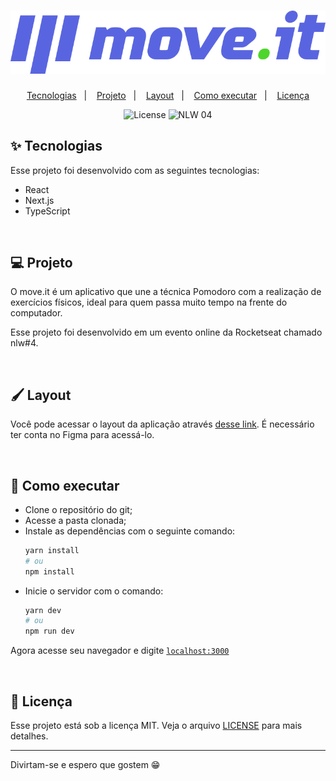 <h1 align="center">
  <img alt="move.it" title="move.it" src=".github/logo.png" />
</h1>

<p align="center">
  <a href="#-tecnologias">Tecnologias</a>&nbsp;&nbsp;&nbsp;|&nbsp;&nbsp;&nbsp;
  <a href="#-projeto">Projeto</a>&nbsp;&nbsp;&nbsp;|&nbsp;&nbsp;&nbsp;
  <a href="#-layout">Layout</a>&nbsp;&nbsp;&nbsp;|&nbsp;&nbsp;&nbsp;
  <a href="#-como-executar">Como executar</a>&nbsp;&nbsp;&nbsp;|&nbsp;&nbsp;&nbsp;
  <a href="#-licença">Licença</a>
</p>

<p align="center">
  <img alt="License" src="https://img.shields.io/static/v1?label=license&message=MIT&color=8257E5&labelColor=000000">

 <img src="https://img.shields.io/static/v1?label=NLW&message=04&color=8257E5&labelColor=000000" alt="NLW 04" />
</p>

<!-- <br>

<p align="center">
  <img alt="Happy" src=".github/moveit.png" width="100%">
</p> -->


## ✨ Tecnologias

Esse projeto foi desenvolvido com as seguintes tecnologias:
- React
- Next.js
- TypeScript

<br>

## 💻 Projeto

O move.it é um aplicativo que une a técnica Pomodoro com a realização de exercícios físicos, ideal para quem passa muito tempo na frente do computador.

Esse projeto foi desenvolvido em um evento online da Rocketseat chamado nlw#4.

<br>

## 🖌️ Layout

Você pode acessar o layout da aplicação através [desse link](https://www.figma.com/file/jSEr5tgBb2bUTKUHrejwA7/Move.it-1.0-Copy?node-id=160%3A2761). É necessário ter conta no Figma para acessá-lo.

<br>

## 🚀 Como executar

- Clone o repositório do git;
- Acesse a pasta clonada;
- Instale as dependências com o seguinte comando: 
  ```bash 
  yarn install
  # ou
  npm install
  ```
- Inicie o servidor com o comando:
  ```bash
  yarn dev
  # ou
  npm run dev
  ``` 
Agora acesse seu navegador e digite 
[`localhost:3000`](http://localhost:3000)

<br>

## 📄 Licença

Esse projeto está sob a licença MIT. Veja o arquivo [LICENSE](https://github.com/atalopereira/moveit/blob/main/LICENSE.md) para mais detalhes.

---
Divirtam-se e espero que gostem 😁